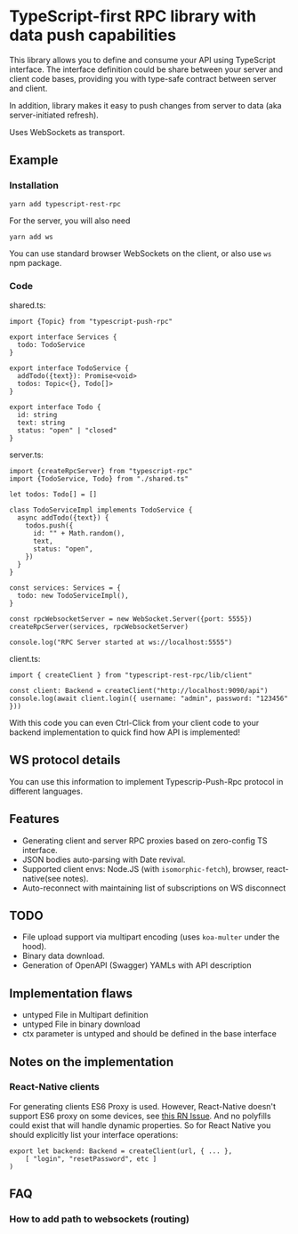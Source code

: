 # TypeScript-first RPC library with data push capabilities

This library allows you to define and consume your API using TypeScript interface.
The interface definition could be share between your server and client code bases, providing you with type-safe 
contract between server and client.

In addition, library makes it easy to push changes from server to data (aka server-initiated refresh).

Uses WebSockets as transport. 

## Example

### Installation

```
yarn add typescript-rest-rpc
```

For the server, you will also need
```
yarn add ws
```

You can use standard browser WebSockets on the client, or also use `ws` npm package.

### Code

shared.ts:
```
import {Topic} from "typescript-push-rpc"

export interface Services {
  todo: TodoService
}

export interface TodoService {
  addTodo({text}): Promise<void>
  todos: Topic<{}, Todo[]>
}

export interface Todo {
  id: string
  text: string
  status: "open" | "closed"
}
```

server.ts:
```
import {createRpcServer} from "typescript-rpc"
import {TodoService, Todo} from "./shared.ts"

let todos: Todo[] = []

class TodoServiceImpl implements TodoService {
  async addTodo({text}) {
    todos.push({
      id: "" + Math.random(),
      text,
      status: "open",
    })
  }
}

const services: Services = {
  todo: new TodoServiceImpl(),
}

const rpcWebsocketServer = new WebSocket.Server({port: 5555})
createRpcServer(services, rpcWebsocketServer)

console.log("RPC Server started at ws://localhost:5555")
```

client.ts:

```
import { createClient } from "typescript-rest-rpc/lib/client"

const client: Backend = createClient("http://localhost:9090/api")
console.log(await client.login({ username: "admin", password: "123456" }))
```

With this code you can even Ctrl-Click from your client code to your backend 
implementation to quick find how API is implemented!

## WS protocol details

You can use this information to implement Typescrip-Push-Rpc protocol in different languages. 

## Features
- Generating client and server RPC proxies based on zero-config TS interface.
- JSON bodies auto-parsing with Date revival. 
- Supported client envs: Node.JS (with `isomorphic-fetch`), browser, react-native(see notes).
- Auto-reconnect with maintaining list of subscriptions on WS disconnect

## TODO
- File upload support via multipart encoding (uses `koa-multer` under the hood).
- Binary data download.
- Generation of OpenAPI (Swagger) YAMLs with API description
 
## Implementation flaws
- untyped File in Multipart definition
- untyped File in binary download
- ctx parameter is untyped and should be defined in the base interface


## Notes on the implementation

### React-Native clients

For generating clients ES6 Proxy is used. However, React-Native doesn't support ES6 proxy 
on some devices, see [this RN Issue](https://github.com/facebook/react-native/issues/11232#issuecomment-264100958]).
And no polyfills could exist that will handle dynamic properties. So for React Native you 
should explicitly list your interface operations:
```
export let backend: Backend = createClient(url, { ... }, 
    [ "login", "resetPassword", etc ]
)
``` 


## FAQ

### How to add path to websockets (routing)